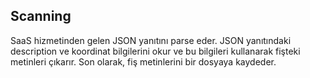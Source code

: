 ## Scanning
SaaS hizmetinden gelen JSON yanıtını parse eder. 
JSON yanıtındaki description ve koordinat bilgilerini okur ve bu bilgileri kullanarak fişteki metinleri çıkarır.
Son olarak, fiş metinlerini bir dosyaya kaydeder.
